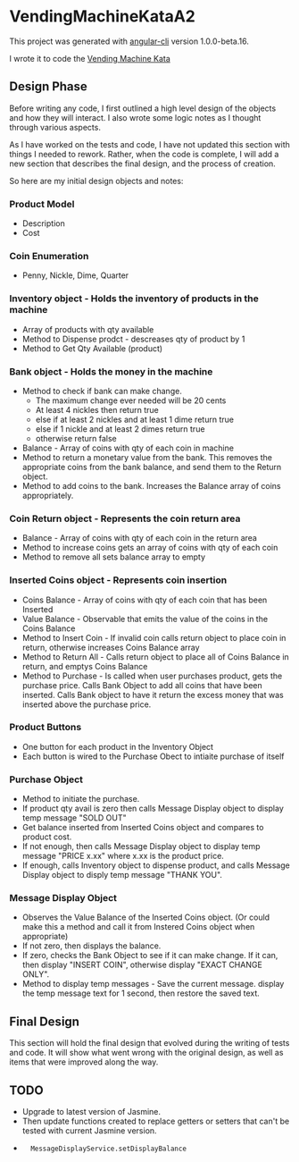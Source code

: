 # VendingMachineKataA2

This project was generated with [angular-cli](https://github.com/angular/angular-cli) version 1.0.0-beta.16.

I wrote it to code the [Vending Machine Kata](https://github.com/guyroyse/vending-machine-kata)

## Design Phase

Before writing any code, I first outlined a high level design of the objects and how they will interact.  I also wrote some logic notes as I thought through various aspects.

As I have worked on the tests and code, I have not updated this section with things I needed to rework.  Rather, when the code is complete, I will add a new section that describes the final design, and the process of creation.

So here are my initial design objects and notes:

### Product Model
* Description
* Cost

### Coin Enumeration
* Penny, Nickle, Dime, Quarter

### Inventory object - Holds the inventory of products in the machine
* Array of products with qty available
* Method to Dispense prodct - descreases qty of product by 1
* Method to Get Qty Available (product)

### Bank object - Holds the money in the machine
* Method to check if bank can make change.
    * The maximum change ever needed will be 20 cents
    * At least 4 nickles then return true
    * else if at least 2 nickles and at least 1 dime return true
    * else if 1 nickle and at least 2 dimes return true
    * otherwise return false
* Balance - Array of coins with qty of each coin in machine
* Method to return a monetary value from the bank.  This removes the appropriate coins from the bank balance, and send them to the Return object.
* Method to add coins to the bank.  Increases the Balance array of coins appropriately. 

### Coin Return object - Represents the coin return area
* Balance - Array of coins with qty of each coin in the return area
* Method to increase coins gets an array of coins with qty of each coin
* Method to remove all sets balance array to empty

### Inserted Coins object - Represents coin insertion
* Coins Balance - Array of coins with qty of each coin that has been Inserted
* Value Balance - Observable that emits the value of the coins in the Coins Balance
* Method to Insert Coin - If invalid coin calls return object to place coin in return, otherwise increases Coins Balance array
* Method to Return All - Calls return object to place all of Coins Balance in return, and emptys Coins Balance
* Method to Purchase - Is called when user purchases product, gets the purchase price.  Calls Bank Object to add all coins that have been inserted.  Calls Bank object to have it return the excess money that was inserted above the purchase price.

### Product Buttons
* One button for each product in the Inventory Object
* Each button is wired to the Purchase Obect to intiaite purchase of itself

### Purchase Object
* Method to initiate the purchase.  
* If product qty avail is zero then calls Message Display object to display temp message "SOLD OUT"
* Get balance inserted from Inserted Coins object and compares to product cost.  
* If not enough, then calls Message Display object to display temp message "PRICE x.xx" where x.xx is the product price.  
* If enough, calls Inventory object to dispense product, and calls Message Display object to disply temp message "THANK YOU".

### Message Display Object
* Observes the Value Balance of the Inserted Coins object. (Or could make this a method and call it from Instered Coins object when appropriate)
* If not zero, then displays the balance.  
* If zero, checks the Bank Object to see if it can make change.  If it can, then display "INSERT COIN", otherwise display "EXACT CHANGE ONLY".
* Method to display temp messages - Save the current message. display the temp message text for 1 second, then restore the saved text. 

## Final Design

This section will hold the final design that evolved during the writing of tests and code.  It will show what went wrong with the original design, as well as items that were improved along the way.

## TODO

* Upgrade to latest version of Jasmine.
*   Then update functions created to replace getters or setters that can't be tested with current Jasmine version.
*       MessageDisplayService.setDisplayBalance 
